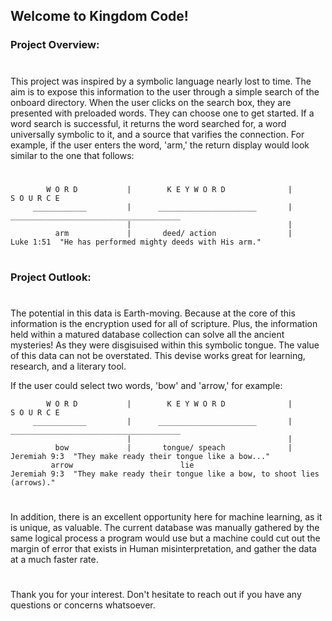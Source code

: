 ## Welcome to Kingdom Code!

### Project Overview:
#
This project was inspired by a symbolic language nearly lost to time.
The aim is to expose this information to the user through a simple search of the onboard directory.
When the user clicks on the search box, they are presented with preloaded words. They can choose one to get started.
If a word search is successful, it returns the word searched for, a word universally symbolic to it, and a source that varifies the connection.
For example, if the user enters the word, 'arm,' the return display would look similar to the one that follows:

# 



>                                                                                                                        
            W O R D           |        K E Y W O R D              |                   S O U R C E                                                
         ____________         |      ______________________       |        ______________________________________
                              |                                   |                       
              arm             |       deed/ action                |      Luke 1:51  "He has performed mighty deeds with His arm."
#
### Project Outlook:
#
The potential in this data is Earth-moving. Because at the core of this information is the encryption used for all of scripture. Plus, the
information held within a matured database collection can solve all the ancient mysteries! As they were disgisuised within this symbolic tongue.
The value of this data can not be overstated. This devise works great for learning, research, and a literary tool.

If the user could select two words, 'bow' and 'arrow,' for example:

>
            W O R D           |        K E Y W O R D              |                   S O U R C E                                                
         ____________         |      ______________________       |        ______________________________________
                              |                                   |                       
              bow             |       tongue/ speach              |     Jeremiah 9:3  "They make ready their tongue like a bow..."
             arrow                        lie                           Jeremiah 9:3  "They make ready their tongue like a bow, to shoot lies (arrows)."
#

In addition, there is an excellent opportunity here for machine learning, as it is unique, as valuable. The current database was manually gathered by the
same logical process a program would use but a machine could cut out the margin of error that exists in Human misinterpretation, and gather the data at a much faster rate.

#

Thank you for your interest. Don't hesitate to reach out if you have any questions or concerns whatsoever.

 
